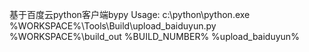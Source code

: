基于百度云python客户端bypy
Usage:
    c:\python\python.exe %WORKSPACE%\Tools\Build\upload_baiduyun.py %WORKSPACE%\build_out %BUILD_NUMBER% %upload_baiduyun%

